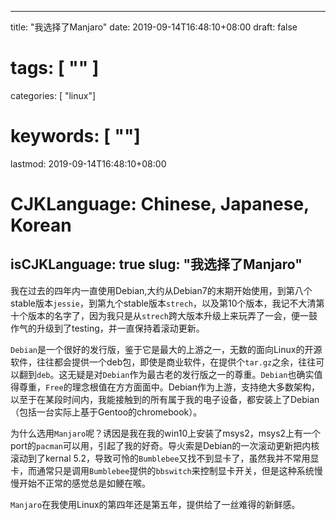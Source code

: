 
---
title: "我选择了Manjaro"
date: 2019-09-14T16:48:10+08:00
draft: false
# tags: [ "" ]
categories: [ "linux"]
# keywords: [ ""]
lastmod: 2019-09-14T16:48:10+08:00
# CJKLanguage: Chinese, Japanese, Korean
isCJKLanguage: true
slug: "我选择了Manjaro"
---

我在过去的四年内一直使用Debian,大约从Debian7的末期开始使用，到第八个stable版本`jessie`，到第九个stable版本`strech`，以及第10个版本，我记不大清第十个版本的名字了，因为我只是从`strech`跨大版本升级上来玩弄了一会，便一鼓作气的升级到了testing，并一直保持着滚动更新。

`Debian`是一个很好的发行版，鉴于它是最大的上游之一，无数的面向Linux的开源软件，往往都会提供一个deb包，即使是商业软件，在提供个`tar.gz`之余，往往可以翻到`deb`。这无疑是对`Debian`作为最古老的发行版之一的尊重。`Debian`也确实值得尊重，`Free`的理念根值在方方面面中。Debian作为上游，支持绝大多数架构，以至于在某段时间内，我能接触到的所有属于我的电子设备，都安装上了Debian（包括一台实际上基于Gentoo的chromebook）。

为什么选用`Manjaro`呢？诱因是我在我的win10上安装了msys2，msys2上有一个port的`pacman`可以用，引起了我的好奇。导火索是Debian的一次滚动更新把内核滚动到了kernal 5.2，导致可怜的`Bumblebee`又找不到显卡了，虽然我并不常用显卡，而通常只是调用`Bumblebee`提供的`bbswitch`来控制显卡开关，但是这种系统慢慢开始不正常的感觉总是如鲠在喉。

`Manjaro`在我使用Linux的第四年还是第五年，提供给了一丝难得的新鲜感。

